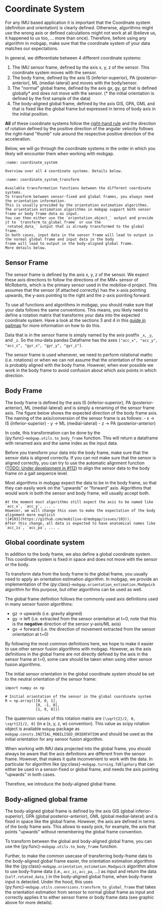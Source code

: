 # Coordinate System

For any IMU based application it is important that the Coordinate system (definition and orientation) is clearly 
defined.
Otherwise, algorithms might use the wrong axis or defined calculations might not work at all (believe us, it happened to
us too, ... more than once).
Therefore, before using any algorithm in mobgap, make sure that the coordinate system of your data matches our 
expectations.

In general, we differentiate between 4 different coordinate systems:

1. The IMU sensor frame, defined by the axis x, y, z of the sensor. This coordinate system moves with the sensor.
2. The body frame, defined by the axis IS (inferior-superior), PA (posterior-anterior), ML (medial-lateral) and moves
   with the body/sensor.
3. The "normal" global frame, defined by the axis gx, gy, gz that is defined globally* and does not move with the sensor.
   (* the initial orientation is defined by the first sample of the data)
4. The body-aligned global frame, defined by the axis GIS, GPA, GML and that is fixed like the global frame but 
   expressed in terms of body axis in the initial position.

**All** of these coordinate systems follow the [right-hand rule](https://en.wikipedia.org/wiki/Right-hand_rule) and the direction of rotation defined by the 
positive direction of the angular velocity follows the right-hand "thumb" rule around the respective positive direction 
of the acceleration.

Below, we will go through the coordinate systems in the order in which you likely will encounter them when working with
mobgap.


```{figure} ./images/coordinate_systems.svg
:name: coordinate_system

Overview over all 4 coordinate systems. Details below.
```

```{figure} ./images/coordinate_transformations.svg
:name: coordinate_system_transform

Available transformation functions between the different coordinate systems.
To transform between sensor-fixed and global frames, you always need the orientation information.
This is usually provided by the orientation estimation algorithms.
The orientation estimation algorithms in mobgap support both sensor frame or body frame data as input.
You can then either use the `orientation_object_` output and provide it to `transform_to_global_frame` or use the 
`rotated_data_` output that is already transformed to the global frame.
In both cases, input data in the sensor frame will lead to output in the normal global frame and input data in the body 
frame will lead to output in the body-aligned global frame.
More details below.
```

## Sensor Frame

The sensor frame is defined by the axis x, y, z of the sensor.
We expect these axis directions to follow the directions of the MM+ sensor of McRoberts, which is the primary sensor
used in the mobilise-d project.
This assumes that the sensor (if attached correctly) has the x-axis pointing upwards, the y-axis pointing to the right
and the z-axis pointing forward.

To use all functions and algorithms in mobgap, you should make sure that your data follows the same conventions.
This means, you likely need to define a rotation matrix that transforms your data into the expected coordinate system.
Have a look at the sections 3 and 4 in this 
[guide in gaitmap](https://gaitmap.readthedocs.io/en/latest/source/user_guide/prepare_data.html#converting-into-the-correct-units) 
for more information on how to do this.

Data that is in the sensor frame is simply named by the axis postfix `_x`, `_y`, and `_z`.
So the imu-data pandas Dataframe has the axes `["acc_x", "acc_y", "acc_z", "gyr_x", "gyr_y", "gyr_z"]`.

The sensor frame is used whenever, we need to perform rotational mathc (i.e. rotations) or when we can not assume that
the orientation of the sensor is probably aligned with the body frame.
However, when ever possible we work in the body frame to avoid confusion about which axis points in which direction.

## Body Frame

The body frame is defined by the axis IS (inferior-superior), PA (posterior-anterior), ML (medial-lateral) and is 
simply a renaming of the sensor frame axis.
The figure below shows the expected direction of the body frame axis.
The naming of the axis/conversion of the sensor frame is as follows:
    - x -> IS (inferior-superior)
    - y -> ML (medial-lateral)
    - z -> PA (posterior-anterior)


In code, this transformation can be done by the {py:func}`~mobgap.utils.to_body_frame` function.
This will return a dataframe with renamed axis and the same index as the input data.

Before you transform your data into the body frame, make sure that the sensor data is aligned correctly.
If you can not make sure that the sensor is aligned correctly, you can try to use the automatic alignment function
([TODO: Under development in #112](https://github.com/mobilise-d/mobgap/pull/112)) to align the sensor data to the body 
frame on a gait sequence level.

Most algorithms in mobgap expect the data to be in the body frame, so that they can easily work on the "upwards" or 
"forward" axis.
Algorithms that would work in both the sensor and body frame, will usually accept both.

```{warning}
At the moment most algorithms still expect the axis to be named like `acc_x`, `acc_y`, ... .
However, we will change this soon to make the expectation of the body alignment more explicit 
([#103](https://github.com/mobilise-d/mobgap/issues/103)).
After this change, all data is expected to have anatomical names like `acc_is`, `acc_pa`, ... .
```

## Global coordinate system

In addition to the body frame, we also define a global coordinate system.
This coordinate system is fixed in space and does not move with the sensor or the body.

To transform data from the body frame to the global frame, you usually need to apply an orientation estimation 
algorithm.
In mobgap, we provide an implementation of the {py:class}`~mobgap.orientation_estimation.Madgwick` algorithm for this 
purpose, but other algorithms can be used as well.

The global frame definition follows the commonly used axis definitions used in many sensor fusion algorithms:

- gz -> upwards (i.e. gravity aligned)
- gy -> left (i.e. extracted from the sensor orientation at t=0, note that this is the **negative** direction of the 
  sensor y-axis/ML axis)
- gx -> forward (i.e. the direction of movement extracted from the sensor orientation at t=0)

By following the most common definitions here, we hope to make it easier to use other sensor fusion algorithms with
mobgap.
However, as the axis definitions in the global frame are not directly defined by the axis in the sensor frame at t=0,
some care should be taken when using other sensor fusion algorithms.

The initial sensor orientation in the global coordinate system should be set to the neutral orientation of the 
sensor frame:

```{code-block} python
import numpy as np

# Initial orientation of the sensor in the global coordinate system
R = np.array([[0, 0, 1],
              [0, -1, 0],
              [1, 0, 0]])
```

The quaternion values of this rotation matrix are `[\sqrt{2}/2, 0, \sqrt{2}/2, 0]` (in a (x, y, z, w) convention).
This value as scipy rotation object is available `mobgap` package as `mobgap.consts.INITIAL_MOBILISED_ORIENTATION` and
should be used as the initial orientation for any sensor fusion algorithm.

When working with IMU data projected into the global frame, you should always be aware that the axis definitions are
different from the sensor frame.
However, that makes it quite inconvenient to work with the data.
In particular for algorithm like {py:class}`~mobgap.turning.TdElgohary` that can either be used in a sensor-fixed or
global frame, and needs the axis pointing "upwards" in both cases.

Therefore, we introduce the body-aligned global frame.

## Body-aligned global frame

The body-aligned global frame is defined by the axis GIS (global inferior-superior), GPA (global posterior-anterior),
GML (global medial-lateral) and is fixed in space like the global frame.
However, the axis are defined in terms of the body frame axis.
This allows to easily pick, for example, the axis that points "upwards" without remembering the global frame convention.

To transform between the global and body-aligned global frame, you can use the {py:func}`~mobgap.utils.to_body_frame` 
function.

Further, to make the common usecase of transferring body-frame data to the body-aligned global frame easier, the 
orientation estimation algorithms like the {py:class}`~mobgap.orientation_estimation.Madgwick` algorithm allow to use
body-frame data (i.e., `acc_ic`, `acc_pa`, ...) as input and return the data (`self.rotated_data_`) in the body-aligned 
global frame, when body-frame input is detected.
Under the hood, this uses {py:func}`~mobgap.utils.conversions.transform_to_global_frame` that takes the orientation 
estimation from sensor to normal global frame as input and correctly applies it to either sensor frame or body frame 
data (see graphic above for more details).



